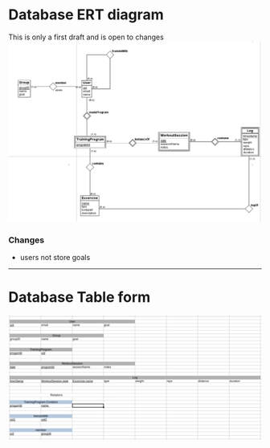 # Database ERT diagram

This is only a first draft and is open to changes
![Diagram](/Docs/Database/Database.png)

### Changes
- users not store goals

---

# Database Table form

![TabelForm](/Docs/Database/Tabellform.png)

